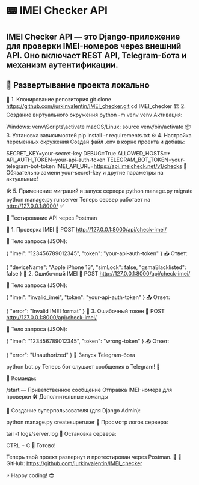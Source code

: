 # 📟 IMEI Checker API

## IMEI Checker API — это Django-приложение для проверки IMEI-номеров через внешний API. Оно включает REST API, Telegram-бота и механизм аутентификации.

## 🚀 Развертывание проекта локально

🔧 1. Клонирование репозитория
git clone https://github.com/iurkinvalentin/IMEI_checker.git
cd IMEI_checker
🏗 2. Создание виртуального окружения
python -m venv venv
Активация:

Windows:
venv\Scripts\activate
macOS/Linux:
source venv/bin/activate
📦 3. Установка зависимостей
pip install -r requirements.txt
⚙️ 4. Настройка переменных окружения
Создай файл .env в корне проекта и добавь:

SECRET_KEY=your-secret-key
DEBUG=True
ALLOWED_HOSTS=*
API_AUTH_TOKEN=your-api-auth-token
TELEGRAM_BOT_TOKEN=your-telegram-bot-token
IMEI_API_URL=https://api.imeicheck.net/v1/checks
🔹 Обязательно замени your-secret-key и другие параметры на актуальные!

🛠 5. Применение миграций и запуск сервера
python manage.py migrate
python manage.py runserver
Теперь сервер работает на http://127.0.0.1:8000/ ✅

🎯 Тестирование API через Postman

📌 1. Проверка IMEI
📍 POST http://127.0.0.1:8000/api/check-imei/

📩 Тело запроса (JSON):

{
  "imei": "123456789012345",
  "token": "your-api-auth-token"
}
📤 Ответ:

{
  "deviceName": "Apple iPhone 13",
  "simLock": false,
  "gsmaBlacklisted": false
}
📌 2. Ошибочный IMEI
📍 POST http://127.0.0.1:8000/api/check-imei/

📩 Тело запроса (JSON):

{
  "imei": "invalid_imei",
  "token": "your-api-auth-token"
}
📤 Ответ:

{
  "error": "Invalid IMEI format"
}
📌 3. Ошибочный токен
📍 POST http://127.0.0.1:8000/api/check-imei/

📩 Тело запроса (JSON):

{
  "imei": "123456789012345",
  "token": "wrong-token"
}
📤 Ответ:

{
  "error": "Unauthorized"
}
🤖 Запуск Telegram-бота

python bot.py
Теперь бот слушает сообщения в Telegram! 📲

💬 Команды:

/start — Приветственное сообщение
Отправка IMEI-номера для проверки
🛠 Дополнительные команды

📍 Создание суперпользователя (для Django Admin):

python manage.py createsuperuser
📍 Просмотр логов сервера:

tail -f logs/server.log
📍 Остановка сервера:

CTRL + C
🏁 Готово!

Теперь твой проект развернут и протестирован через Postman. 🚀
📍 GitHub: https://github.com/iurkinvalentin/IMEI_checker

⚡ Happy coding! 😎
